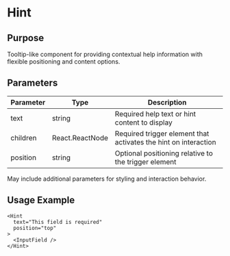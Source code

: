 # Hint

## Purpose
Tooltip-like component for providing contextual help information with flexible positioning and content options.

## Parameters

| Parameter | Type | Description |
|-----------|------|-------------|
| text | string | Required help text or hint content to display |
| children | React.ReactNode | Required trigger element that activates the hint on interaction |
| position | string | Optional positioning relative to the trigger element |

May include additional parameters for styling and interaction behavior.

## Usage Example
```tsx
<Hint 
  text="This field is required"
  position="top"
>
  <InputField />
</Hint>
```